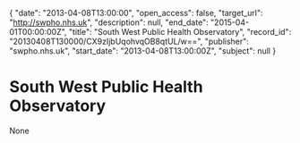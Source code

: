 {
  "date": "2013-04-08T13:00:00", 
  "open_access": false, 
  "target_url": "http://swpho.nhs.uk", 
  "description": null, 
  "end_date": "2015-04-01T00:00:00Z", 
  "title": "South West Public Health Observatory", 
  "record_id": "20130408T130000/CX9zIjbUqohvqOB8qtUL/w==", 
  "publisher": "swpho.nhs.uk", 
  "start_date": "2013-04-08T13:00:00Z", 
  "subject": null
}

# South West Public Health Observatory

None